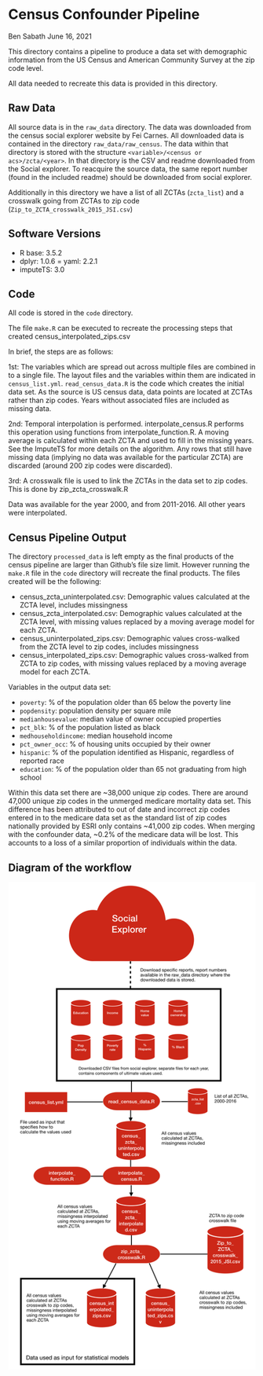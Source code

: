 Census Confounder Pipeline
================
Ben Sabath
June 16, 2021

This directory contains a pipeline to produce a data set with
demographic information from the US Census and American Community Survey
at the zip code level.

All data needed to recreate this data is provided in this directory.

## Raw Data

All source data is in the `raw_data` directory. The data was downloaded
from the census social explorer website by Fei Carnes. All downloaded
data is contained in the directory `raw_data/raw_census`. The data
within that directory is stored with the structure `<variable>/<census
or acs>/zcta/<year>`. In that directory is the CSV and readme downloaded
from the Social explorer. To reacquire the source data, the same report
number (found in the included readme) should be downloaded from social
explorer.

Additionally in this directory we have a list of all ZCTAs (`zcta_list`)
and a crosswalk going from ZCTAs to zip code
(`Zip_to_ZCTA_crosswalk_2015_JSI.csv`)

## Software Versions

  - R base: 3.5.2
  - dplyr: 1.0.6 = yaml: 2.2.1
  - imputeTS: 3.0

## Code

All code is stored in the `code` directory.

The file `make.R` can be executed to recreate the processing steps that
created census\_interpolated\_zips.csv

In brief, the steps are as follows:

1st: The variables which are spread out across multiple files are
combined in to a single file. The layout files and the variables within
them are indicated in `census_list.yml`. `read_census_data.R` is the
code which creates the initial data set. As the source is US census
data, data points are located at ZCTAs rather than zip codes. Years
without associated files are included as missing data.

2nd: Temporal interpolation is performed. interpolate\_census.R performs
this operation using functions from interpolate\_function.R. A moving
average is calculated within each ZCTA and used to fill in the missing
years. See the ImputeTS for more details on the algorithm. Any rows that
still have missing data (implying no data was available for the
particular ZCTA) are discarded (around 200 zip codes were discarded).

3rd: A crosswalk file is used to link the ZCTAs in the data set to zip
codes. This is done by zip\_zcta\_crosswalk.R

Data was available for the year 2000, and from 2011-2016. All other
years were interpolated.

## Census Pipeline Output

The directory `processed_data` is left empty as the final products of
the census pipeline are larger than Github’s file size limit. However
running the `make.R` file in the `code` directory will recreate the
final products. The files created will be the following:

  - census\_zcta\_uninterpolated.csv: Demographic values calculated at
    the ZCTA level, includes missingness
  - census\_zcta\_interpolated.csv: Demographic values calculated at the
    ZCTA level, with missing values replaced by a moving average model
    for each ZCTA.
  - census\_uninterpolated\_zips.csv: Demographic values cross-walked
    from the ZCTA level to zip codes, includes missingness
  - census\_interpolated\_zips.csv: Demographic values cross-walked from
    ZCTA to zip codes, with missing values replaced by a moving average
    model for each ZCTA.

Variables in the output data set:

  - `poverty`: % of the population older than 65 below the poverty line
  - `popdensity`: population density per square mile
  - `medianhousevalue`: median value of owner occupied properties
  - `pct_blk`: % of the population listed as black
  - `medhouseholdincome`: median household income
  - `pct_owner_occ`: % of housing units occupied by their owner
  - `hispanic`: % of the population identified as Hispanic, regardless
    of reported race
  - `education`: % of the population older than 65 not graduating from
    high school

Within this data set there are ~38,000 unique zip codes. There are
around 47,000 unique zip codes in the unmerged medicare mortality data
set. This difference has been attributed to out of date and incorrect
zip codes entered in to the medicare data set as the standard list of
zip codes nationally provided by ESRI only contains ~41,000 zip codes.
When merging with the confounder data, ~0.2% of the medicare data will
be lost. This accounts to a loss of a similar proportion of individuals
within the data.

## Diagram of the workflow

![](census_workflow.png)
